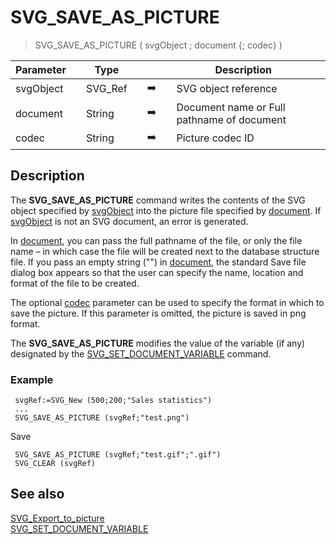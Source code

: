 <!-- SVG_SAVE_AS_PICTURE ( svgObject ; pathname ; codec )
 -> svgObject (Text)
 -> pathname (Text)
 -> codec (Text)-->
# SVG_SAVE_AS_PICTURE

> SVG_SAVE_AS_PICTURE ( svgObject ; document {; codec} )

| Parameter |     | Type |     |     |     | Description |     |
| --- | --- | --- | --- | --- | --- | --- | --- |
| svgObject |     | SVG_Ref |     | ➡️ |     | SVG object reference |     |
| document |     | String |     | ➡️ |     | Document name or Full pathname of document |     |
| codec |     | String |     | ➡️ |     | Picture codec ID |     |

## Description

The **SVG_SAVE_AS_PICTURE** command writes the contents of the SVG object specified by [svgObject](## "SVG object reference") into the picture file specified by [document](## "Document name or Full pathname of document"). If [svgObject](## "SVG object reference") is not an SVG document, an error is generated.

In [document](## "Document name or Full pathname of document"), you can pass the full pathname of the file, or only the file name – in which case the file will be created next to the database structure file. If you pass an empty string ("") in [document](## "Document name or Full pathname of document"), the standard Save file dialog box appears so that the user can specify the name, location and format of the file to be created.

The optional [codec](## "Picture codec ID") parameter can be used to specify the format in which to save the picture. If this parameter is omitted, the picture is saved in png format.

The **SVG_SAVE_AS_PICTURE** modifies the value of the variable (if any) designated by the [SVG_SET_DOCUMENT_VARIABLE](SVG_SET_DOCUMENT_VARIABLE.md) command.

### Example  

```4d
 svgRef:=SVG_New (500;200;"Sales statistics")  
 ...  
 SVG_SAVE_AS_PICTURE (svgRef;"test.png") 
```

Save  

```4d
 SVG_SAVE_AS_PICTURE (svgRef;"test.gif";".gif")  
 SVG_CLEAR (svgRef)
```

## See also

[SVG_Export_to_picture](SVG_Export_to_picture.md)  
[SVG_SET_DOCUMENT_VARIABLE](SVG_SET_DOCUMENT_VARIABLE.md)
